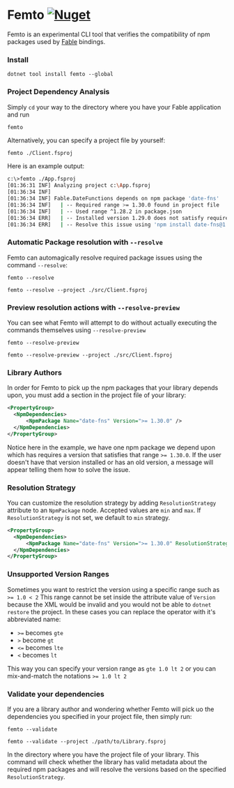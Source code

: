 # Femto  [![Nuget](https://img.shields.io/nuget/v/Femto.svg?colorB=green)](https://www.nuget.org/packages/Femto)

Femto is an experimental CLI tool that verifies the compatibility of npm packages used by [Fable](https://github.com/fable-compiler/Fable) bindings.

### Install
```
dotnet tool install femto --global
```

### Project Dependency Analysis
Simply `cd` your way to the directory where you have your Fable application and run
```bash
femto
```
Alternatively, you can specify a project file by yourself:
```
femto ./Client.fsproj
```
Here is an example output:
```bash
c:\>femto ./App.fsproj
[01:36:31 INF] Analyzing project c:\App.fsproj
[01:36:34 INF]
[01:36:34 INF] Fable.DateFunctions depends on npm package 'date-fns'
[01:36:34 INF]   | -- Required range >= 1.30.0 found in project file
[01:36:34 INF]   | -- Used range ^1.28.2 in package.json
[01:36:34 ERR]   | -- Installed version 1.29.0 does not satisfy required range >= 1.30.0
[01:36:34 ERR]   | -- Resolve this issue using 'npm install date-fns@1.31.0'
```

### Automatic Package resolution with `--resolve`
Femto can automagically resolve required package issues using the command `--resolve`:
```
femto --resolve

femto --resolve --project ./src/Client.fsproj
```

### Preview resolution actions with `--resolve-preview`
You can see what Femto will attempt to do without actually executing the commands themselves using `--resolve-preview`
```
femto --resolve-preview

femto --resolve-preview --project ./src/Client.fsproj
```

### Library Authors

In order for Femto to pick up the npm packages that your library depends upon, you must add a section in the project file of your library:
```xml
<PropertyGroup>
  <NpmDependencies>
      <NpmPackage Name="date-fns" Version=">= 1.30.0" />
  </NpmDependencies>
</PropertyGroup>
```
Notice here in the example, we have one npm package we depend upon which has requires a version that satisfies that range `>= 1.30.0`. If the user doesn't have that version installed or has an old version, a message will appear telling them how to solve the issue.

### Resolution Strategy

You can customize the resolution strategy by adding `ResolutionStrategy` attribute to an `NpmPackage` node. Accepted values are `min` and `max`. If `ResolutionStrategy` is not set, we default to `min` strategy.

```xml
<PropertyGroup>
  <NpmDependencies>
      <NpmPackage Name="date-fns" Version=">= 1.30.0" ResolutionStrategy="max" />
  </NpmDependencies>
</PropertyGroup>
```

### Unsupported Version Ranges

Sometimes you want to restrict the version using a specific range such as `>= 1.0 < 2` This range cannot be set inside the attribute value of `Version` because the XML would be invalid and you would not be able to `dotnet restore` the project. In these cases you can replace the operator with it's abbreviated name:
 - `>=` becomes `gte`
 - `>` become `gt`
 - `<=` becomes `lte`
 - `<` becomes `lt`

This way you can specify your version range as `gte 1.0 lt 2` or you can mix-and-match the notations `>= 1.0 lt 2`

### Validate your dependencies
If you are a library author and wondering whether Femto will pick uo the dependencies you specified in your project file, then simply run:
```
femto --validate

femto --validate --project ./path/to/Library.fsproj
```
In the directory where you have the project file of your library. This command will check whether the library has valid metadata about the required npm packages and will resolve the versions based on the specified `ResolutionStrategy`.
